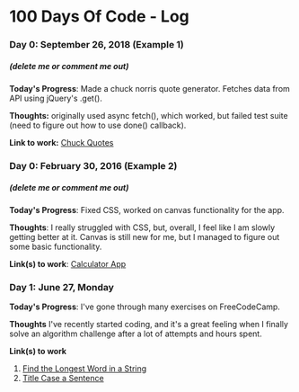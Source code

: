# 100 Days Of Code - Log

### Day 0: September 26, 2018 (Example 1)
##### (delete me or comment me out)

**Today's Progress**: Made a chuck norris quote generator.  Fetches data from API using jQuery's .get().

**Thoughts:** originally used async fetch(), which worked, but failed test suite (need to figure out how to use done() callback).

**Link to work:** [Chuck Quotes](https://codepen.io/eszabo555/full/ePOZMN/)

### Day 0: February 30, 2016 (Example 2)
##### (delete me or comment me out)

**Today's Progress**: Fixed CSS, worked on canvas functionality for the app.

**Thoughts**: I really struggled with CSS, but, overall, I feel like I am slowly getting better at it. Canvas is still new for me, but I managed to figure out some basic functionality.

**Link(s) to work**: [Calculator App](http://www.example.com)


### Day 1: June 27, Monday

**Today's Progress**: I've gone through many exercises on FreeCodeCamp.

**Thoughts** I've recently started coding, and it's a great feeling when I finally solve an algorithm challenge after a lot of attempts and hours spent.

**Link(s) to work**
1. [Find the Longest Word in a String](https://www.freecodecamp.com/challenges/find-the-longest-word-in-a-string)
2. [Title Case a Sentence](https://www.freecodecamp.com/challenges/title-case-a-sentence)
